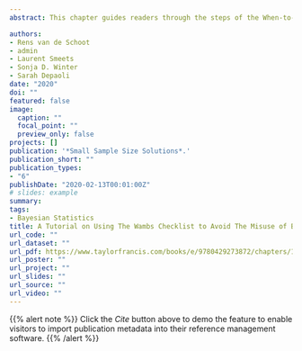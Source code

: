 ```yaml
---
abstract: This chapter guides readers through the steps of the When-to-Worry-and-How-to-Avoid-the-Misuse-of-Bayesian-Statistics checklist (the WAMBS checklist) in order to provide background for other chapters in this book. This chapter supplements the original WAMBS checklist with prior and posterior predictive model checking. We also compare the performance of two popular Bayesian R packages, RStan and rjags. We show why using the Hamiltonian Monte Carlo procedure, available in RStan, is more efficient in small sample sizes. All data and the annotated R code to reproduce the results are available on the Open Science Framework.

authors:
- Rens van de Schoot
- admin
- Laurent Smeets
- Sonja D. Winter
- Sarah Depaoli
date: "2020"
doi: ""
featured: false
image:
  caption: ""
  focal_point: ""
  preview_only: false
projects: []
publication: '*Small Sample Size Solutions*.'
publication_short: ""
publication_types:
- "6"
publishDate: "2020-02-13T00:01:00Z"
# slides: example
summary: 
tags:
- Bayesian Statistics
title: A Tutorial on Using The Wambs Checklist to Avoid The Misuse of Bayesian Statistics
url_code: ""
url_dataset: ""
url_pdf: https://www.taylorfrancis.com/books/e/9780429273872/chapters/10.4324/9780429273872-4
url_poster: ""
url_project: ""
url_slides: ""
url_source: ""
url_video: ""
---
```


{{% alert note %}}
Click the *Cite* button above to demo the feature to enable visitors to import publication metadata into their reference management software.
{{% /alert %}}

<!--{{% alert note %}}
#Click the *Slides* button above to demo Academic's Markdown slides feature.
{{% /alert %}}-->

<!--Supplementary notes can be added here, including [code and math](https://sourcethemes.com/academic/docs/writing-markdown-latex/). -->
